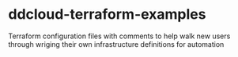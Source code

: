 # ddcloud-terraform-examples
Terraform configuration files with comments to help walk new users through wriging their own infrastructure definitions for automation
